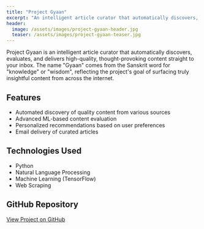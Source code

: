 ```yaml
---
title: "Project Gyaan"
excerpt: "An intelligent article curator that automatically discovers, evaluates, and delivers high-quality content to your inbox."
header:
  image: /assets/images/project-gyaan-header.jpg
  teaser: /assets/images/project-gyaan-teaser.jpg
---
```


Project Gyaan is an intelligent article curator that automatically discovers, evaluates, and delivers high-quality, thought-provoking content straight to your inbox. The name "Gyaan" comes from the Sanskrit word for "knowledge" or "wisdom", reflecting the project's goal of surfacing truly insightful content from across the internet.

## Features

- Automated discovery of quality content from various sources
- Advanced ML-based content evaluation
- Personalized recommendations based on user preferences
- Email delivery of curated articles

## Technologies Used

- Python
- Natural Language Processing
- Machine Learning (TensorFlow)
- Web Scraping

## GitHub Repository

[View Project on GitHub](https://github.com/Bprs68/ProjectGyaan)
